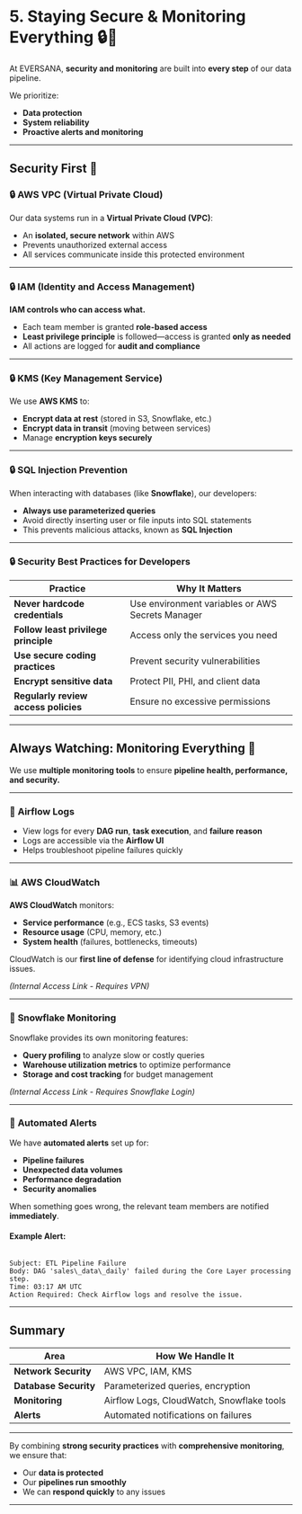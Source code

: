 # 5. Staying Secure & Monitoring Everything 🔒👀

At EVERSANA, **security and monitoring** are built into **every step** of our data pipeline.  

We prioritize:

- **Data protection**  
- **System reliability**  
- **Proactive alerts and monitoring**  

---

## Security First 🔐

### 🔒 **AWS VPC (Virtual Private Cloud)**

Our data systems run in a **Virtual Private Cloud (VPC)**:

- An **isolated, secure network** within AWS  
- Prevents unauthorized external access  
- All services communicate inside this protected environment

---

### 🔒 **IAM (Identity and Access Management)**

**IAM controls who can access what.**

- Each team member is granted **role-based access**  
- **Least privilege principle** is followed—access is granted **only as needed**  
- All actions are logged for **audit and compliance**

---

### 🔒 **KMS (Key Management Service)**

We use **AWS KMS** to:

- **Encrypt data at rest** (stored in S3, Snowflake, etc.)  
- **Encrypt data in transit** (moving between services)  
- Manage **encryption keys securely**  

---

### 🔒 **SQL Injection Prevention**

When interacting with databases (like **Snowflake**), our developers:

- **Always use parameterized queries**  
- Avoid directly inserting user or file inputs into SQL statements  
- This prevents malicious attacks, known as **SQL Injection**

---

### 🔒 **Security Best Practices for Developers**

| Practice                              | Why It Matters                           |
|---------------------------------------|------------------------------------------|
| **Never hardcode credentials**        | Use environment variables or AWS Secrets Manager |
| **Follow least privilege principle**  | Access only the services you need       |
| **Use secure coding practices**       | Prevent security vulnerabilities        |
| **Encrypt sensitive data**            | Protect PII, PHI, and client data       |
| **Regularly review access policies**  | Ensure no excessive permissions         |

---

## Always Watching: Monitoring Everything 👀

We use **multiple monitoring tools** to ensure **pipeline health, performance, and security.**

---

### 📄 **Airflow Logs**

- View logs for every **DAG run**, **task execution**, and **failure reason**  
- Logs are accessible via the **Airflow UI**  
- Helps troubleshoot pipeline failures quickly  

---

### 📊 **AWS CloudWatch**

**AWS CloudWatch** monitors:

- **Service performance** (e.g., ECS tasks, S3 events)  
- **Resource usage** (CPU, memory, etc.)  
- **System health** (failures, bottlenecks, timeouts)

CloudWatch is our **first line of defense** for identifying cloud infrastructure issues.

*(Internal Access Link - Requires VPN)*

---

### 🧊 **Snowflake Monitoring**

Snowflake provides its own monitoring features:

- **Query profiling** to analyze slow or costly queries  
- **Warehouse utilization metrics** to optimize performance  
- **Storage and cost tracking** for budget management  

*(Internal Access Link - Requires Snowflake Login)*

---

### 🚨 **Automated Alerts**

We have **automated alerts** set up for:

- **Pipeline failures**  
- **Unexpected data volumes**  
- **Performance degradation**  
- **Security anomalies**

When something goes wrong, the relevant team members are notified **immediately**.

#### **Example Alert:**

```

Subject: ETL Pipeline Failure
Body: DAG 'sales\_data\_daily' failed during the Core Layer processing step.
Time: 03:17 AM UTC
Action Required: Check Airflow logs and resolve the issue.

```

---

## Summary

| Area                  | How We Handle It                           |
|----------------------|-------------------------------------------|
| **Network Security**  | AWS VPC, IAM, KMS                         |
| **Database Security** | Parameterized queries, encryption         |
| **Monitoring**        | Airflow Logs, CloudWatch, Snowflake tools |
| **Alerts**            | Automated notifications on failures      |

---

By combining **strong security practices** with **comprehensive monitoring**, we ensure that:

- Our **data is protected**  
- Our **pipelines run smoothly**  
- We can **respond quickly** to any issues

---

